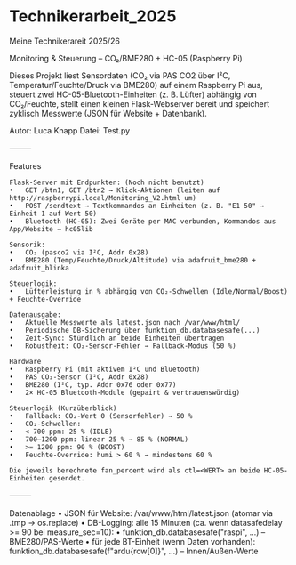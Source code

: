 # Technikerarbeit_2025

Meine Technikerareit 2025/26


Monitoring & Steuerung – CO₂/BME280 + HC-05 (Raspberry Pi)

Dieses Projekt liest Sensordaten (CO₂ via PAS CO2 über I²C, Temperatur/Feuchte/Druck via BME280) auf einem Raspberry Pi aus, steuert zwei HC-05-Bluetooth-Einheiten (z. B. Lüfter) abhängig von CO₂/Feuchte, stellt einen kleinen Flask-Webserver bereit und speichert zyklisch Messwerte (JSON für Website + Datenbank).

Autor: Luca Knapp
Datei: Test.py

⸻

Features
	
	Flask-Server mit Endpunkten: (Noch nicht benutzt)
	•	GET /btn1, GET /btn2 → Klick-Aktionen (leiten auf http://raspberrypi.local/Monitoring_V2.html um)
	•	POST /sendtext → Textkommandos an Einheiten (z. B. "E1 50" → Einheit 1 auf Wert 50)
	•	Bluetooth (HC-05): Zwei Geräte per MAC verbunden, Kommandos aus App/Website → hc05lib
	
	Sensorik:
	•	CO₂ (pasco2 via I²C, Addr 0x28)
	•	BME280 (Temp/Feuchte/Druck/Altitude) via adafruit_bme280 + adafruit_blinka
	
	Steuerlogik:
	•	Lüfterleistung in % abhängig von CO₂-Schwellen (Idle/Normal/Boost) + Feuchte-Override
	
	Datenausgabe:
	•	Aktuelle Messwerte als latest.json nach /var/www/html/
	•	Periodische DB-Sicherung über funktion_db.databasesafe(...)
	•	Zeit-Sync: Stündlich an beide Einheiten übertragen
	•	Robustheit: CO₂-Sensor-Fehler → Fallback-Modus (50 %)

	Hardware
	•	Raspberry Pi (mit aktivem I²C und Bluetooth)
	•	PAS CO₂-Sensor (I²C, Addr 0x28)
	•	BME280 (I²C, typ. Addr 0x76 oder 0x77)
	•	2× HC-05 Bluetooth-Module (gepairt & vertrauenswürdig)

	Steuerlogik (Kurzüberblick)
	•	Fallback: CO₂-Wert 0 (Sensorfehler) → 50 %
	•	CO₂-Schwellen:
	•	< 700 ppm: 25 % (IDLE)
	•	700–1200 ppm: linear 25 % → 85 % (NORMAL)
	•	>= 1200 ppm: 90 % (BOOST)
	•	Feuchte-Override: humi > 60 % → mindestens 60 %

	Die jeweils berechnete fan_percent wird als ctl=<WERT> an beide HC-05-Einheiten gesendet.

⸻

Datenablage
	•	JSON für Website: /var/www/html/latest.json (atomar via .tmp → os.replace)
	•	DB-Logging: alle 15 Minuten (ca. wenn datasafedelay >= 90 bei measure_sec=10):
	•	funktion_db.databasesafe("raspi", ...) – BME280/PAS-Werte
	•	für jede BT-Einheit (wenn Daten vorhanden): funktion_db.databasesafe(f"ardu{row[0]}", ...) – Innen/Außen-Werte
